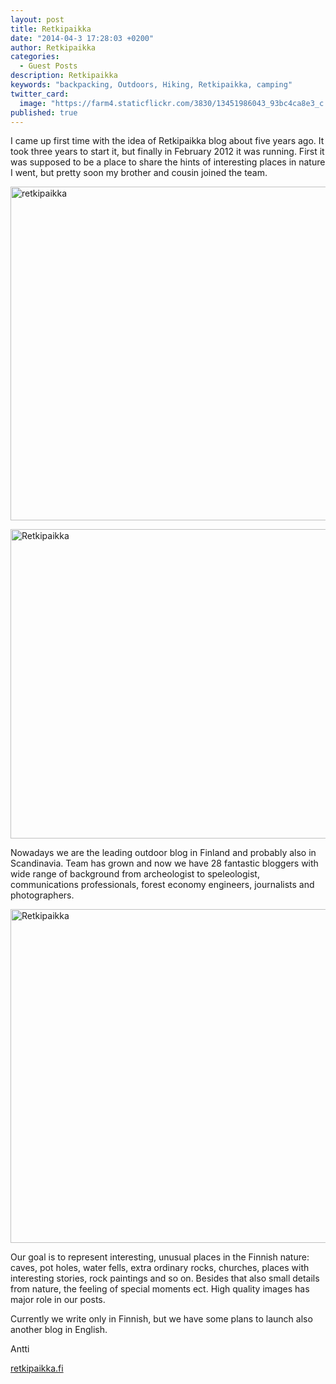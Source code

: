 ```yaml
---
layout: post
title: Retkipaikka
date: "2014-04-3 17:28:03 +0200"
author: Retkipaikka
categories: 
  - Guest Posts
description: Retkipaikka
keywords: "backpacking, Outdoors, Hiking, Retkipaikka, camping"
twitter_card: 
  image: "https://farm4.staticflickr.com/3830/13451986043_93bc4ca8e3_c.jpg"
published: true
---
```


I came up first time with the idea of Retkipaikka blog about five years ago. It took three years to start it, but finally in February 2012 it was running. First it was supposed to be a place to share the hints of interesting places in nature I went, but pretty soon my brother and cousin joined the team.

<a href="https://www.flickr.com/photos/90204224@N07/13451986043"><img src="https://farm4.staticflickr.com/3830/13451986043_93bc4ca8e3_c.jpg" width="800" height="534" alt="retkipaikka"></a>

<a href="https://www.flickr.com/photos/90204224@N07/13452228414"><img src="https://farm4.staticflickr.com/3716/13452228414_5ef8d1a062_c.jpg" width="800" height="495" alt="Retkipaikka"></a>

Nowadays we are the leading outdoor blog in Finland and probably also in Scandinavia. Team has grown and now we have 28 fantastic bloggers with wide range of background from archeologist to speleologist, communications professionals, forest economy engineers, journalists and photographers.

<a href="https://www.flickr.com/photos/90204224@N07/13451981923"><img src="https://farm8.staticflickr.com/7210/13451981923_cd70e445c6_c.jpg" width="800" height="534" alt="Retkipaikka"></a>

Our goal is to represent interesting, unusual places in the Finnish nature: caves, pot holes, water fells, extra ordinary rocks, churches, places with interesting stories, rock paintings and so on. Besides that also small details from nature, the feeling of special moments ect. High quality images has major role in our posts.

Currently we write only in Finnish, but we have some plans to launch also another blog in English.

Antti

<a href="http://www.retkipaikka.fi" target="_blank">retkipaikka.fi</a>

